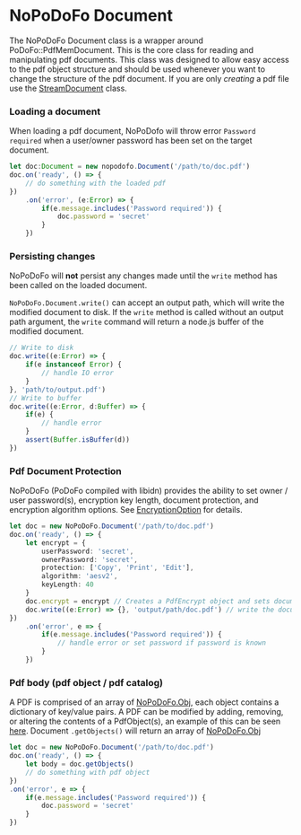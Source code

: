 # NoPoDoFo Document

The NoPoDoFo Document class is a wrapper around PoDoFo::PdfMemDocument. This is the core class for reading and manipulating pdf documents.
This class was designed to allow easy access to the pdf object structure and should be used whenever you want to change the structure of
the pdf document. If you are only <i>creating</i> a pdf file use the [StreamDocument](stream_document.md) class.

### Loading a document

When loading a pdf document, NoPoDofo will throw error `Password required` when a user/owner password has been set on the target document.
``` typescript
let doc:Document = new nopodofo.Document('/path/to/doc.pdf')
doc.on('ready', () => {
    // do something with the loaded pdf
})
    .on('error', (e:Error) => {
        if(e.message.includes('Password required')) {
            doc.password = 'secret'
        }
    })
```

### Persisting changes

NoPoDoFo will __not__ persist any changes made until the `write` method has been called on the loaded document.

`NoPoDoFo.Document.write()` can accept an output path, which will write the modified document to disk. If the `write` method is called without an output path argument, the `write` command will return a node.js buffer of the modified document.

``` typescript
// Write to disk
doc.write((e:Error) => {
    if(e instanceof Error) {
        // handle IO error
    }
}, 'path/to/output.pdf')
// Write to buffer
doc.write((e:Error, d:Buffer) => {
    if(e) {
        // handle error
    }
    assert(Buffer.isBuffer(d))
})
```

### Pdf Document Protection

NoPoDoFo (PoDoFo compiled with libidn) provides the ability to set owner / user password(s), encryption key length, document protection, and encryption algorithm options.
See [EncryptionOption](https://github.com/corymickelson/NoPoDoFo/blob/master/lib/encrypt.ts#L2-L8) for details. 
``` typescript
let doc = new NoPoDoFo.Document('/path/to/doc.pdf')
doc.on('ready', () => {
    let encrypt = {
        userPassword: 'secret',
        ownerPassword: 'secret',
        protection: ['Copy', 'Print', 'Edit'],
        algorithm: 'aesv2',
        keyLength: 40
    }
    doc.encrypt = encrypt // Creates a PdfEncrypt object and sets document encrypt to this object.
    doc.write((e:Error) => {}, 'output/path/doc.pdf') // write the document with new/updated encryption
})
    .on('error', e => {
        if(e.message.includes('Password required')) {
            // handle error or set password if password is known
        }
    })
```

### Pdf body (pdf object / pdf catalog)

A PDF is comprised of an array of [NoPoDoFo.Obj](obj.md), each object contains a dictionary of key/value pairs. A PDF can be modified by adding, removing, or altering the contents of a PdfObject(s), an example of this can be seen [here](https://github.com/corymickelson/nopodofo/blob/master/lib/page.spec.ts#L145-L190).
Document `.getObjects()` will return an array of [NoPoDoFo.Obj](../docs/classes/_object_.obj.html)

``` typescript
let doc = new NoPoDoFo.Document('/path/to/doc.pdf')
doc.on('ready', () => {
    let body = doc.getObjects()
    // do something with pdf object
})
.on('error', e => {
    if(e.message.includes('Password required')) {
        doc.password = 'secret'
    }
})
```